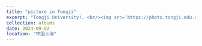 ```yaml
---
title: "picture in Tongji"
excerpt: "Tongji University!. <br/><img src='https://photo.tongji.edu.cn/readStorage/119EF2754C3DC46274B9DA1AA06A1686/small'>"
collection: albums
date: 2024-09-02
location: "中国上海"
---
```



